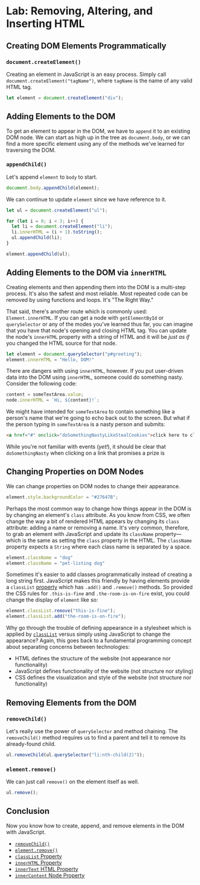 # Lab: Removing, Altering, and Inserting HTML

## Creating DOM Elements Programmatically

### `document.createElement()`

Creating an element in JavaScript is an easy process. Simply call `document.createElement("tagName")`, where `tagName` is the name of any valid HTML tag.

```js
let element = document.createElement("div");
```

## Adding Elements to the DOM

To get an element to appear in the DOM, we have to `append` it to an existing DOM node. We can start as high up in the tree as `document.body`, or we can find a more specific element using any of the methods we've learned for traversing the DOM.

### `appendChild()`

Let's append `element` to `body` to start.

```js
document.body.appendChild(element);
```

We can continue to update `element` since we have reference to it.

```js
let ul = document.createElement("ul");

for (let i = 0; i < 3; i++) {
  let li = document.createElement("li");
  li.innerHTML = (i + 1).toString();
  ul.appendChild(li);
}

element.appendChild(ul);
```

## Adding Elements to the DOM via `innerHTML`

Creating elements and then appending them into the DOM is a multi-step process. It's also the safest and most reliable. Most repeated code can be removed by using functions and loops. It's "The Right Way."

That said, there's another route which is commonly used: `Element.innerHTML`. If you can get a node with `getElementById` or `querySelector` or any of the modes you've learned thus far, you can imagine that you have that node's opening and closing HTML tag. You can update the node's `innerHTML` property with a string of HTML and it will be _just as if_ you changed the HTML source for that node.

```js
let element = document.querySelector("p#greeting");
element.innerHTML = "Hello, DOM!"
```

There are dangers with using `innerHTML`, however. If you put user-driven data into the DOM using `innerHTML`, someone could do something nasty. Consider the following code:

```js
content = someTextArea.value;
node.innerHTML = `Hi, ${content}!`;
```

We might have intended for `someTextArea` to contain something like a person's name that we're going to echo back out to the screen. But what if the person typing in `someTextArea` is a nasty person and submits:

```html
<a href="#" onclick="doSomethingNastyLikeStealCookies">click here to claim your prize</a>
```

While you're not familiar with events (_yet!_), it should be clear that `doSomethingNasty` when clicking on a link that promises a prize is

## Changing Properties on DOM Nodes

We can change properties on DOM nodes to change their appearance.

```js
element.style.backgroundColor = "#27647B";
```

Perhaps the most common way to change how things appear in the DOM is by changing an element's `class` attribute. As you know from CSS, we often change the way a bit of rendered HTML appears by changing its `class` attribute: adding a name or removing a name. It's very common, therefore, to grab an element with JavaScript and update its `className` property—which is the same as setting the `class` property in the HTML. The `className` property expects a `String` where each class name is separated by a space.

```js
element.className = "dog"
element.className = "pet-listing dog"
```

Sometimes it's easier to add classes programmatically instead of creating a long string first. JavaScript makes this friendly by having elements provide a `classList` [property](https://developer.mozilla.org/en-US/docs/Web/API/Element/classList) which has `.add()` and `.remove()` methods. So provided the CSS rules for `.this-is-fine` and `.the-room-is-on-fire` exist, you could change the display of `element` like so:

```js
element.classList.remove("this-is-fine");
element.classList.add("the-room-is-on-fire");
```

Why go through the trouble of defining appearance in a stylesheet which is applied by [`classList`](https://developer.mozilla.org/en-US/docs/Web/API/Element/classList) versus simply using JavaScript to change the appearance? Again, this goes back to a fundamental programming concept about separating concerns between technologies:

- HTML defines the structure of the website (not appearance nor functionality)
- JavaScript defines functionality of the website (not structure nor styling)
- CSS defines the visualization and style of the website (not structure nor functionality)

## Removing Elements from the DOM

### `removeChild()`

Let's really use the power of `querySelector` and method chaining. The `removeChild()` method requires us to find a parent and tell it to remove its already-found child.

```js
ul.removeChild(ul.querySelector("li:nth-child(2)"));
```

### `element.remove()`

We can just call `remove()` on the element itself as well.

```js
ul.remove();
```

## Conclusion

Now you know how to create, append, and remove elements in the DOM with JavaScript.

- [`removeChild()`](https://developer.mozilla.org/en-US/docs/Web/API/Node/removeChild)
- [`element.remove()`](https://developer.mozilla.org/en-US/docs/Web/API/ChildNode/remove)
- [`classList` Property](https://developer.mozilla.org/en-US/docs/Web/API/Element/classList)
- [`innerHTML` Property](https://developer.mozilla.org/en-US/docs/Web/API/Element/innerHTML)
- [`innerText` HTML Property](https://developer.mozilla.org/en-US/docs/Web/API/HTMLElement/innerText)
- [`innerContent` Node Property](https://developer.mozilla.org/en-US/docs/Web/API/Node/textContent)

